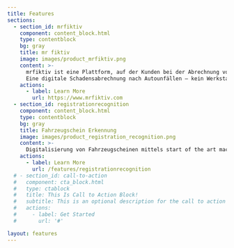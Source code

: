 ```yaml
---
title: Features
sections:
  - section_id: mrfiktiv
    component: content_block.html
    type: contentblock
    bg: gray
    title: mr fiktiv
    image: images/product_mrfiktiv.png
    content: >-
      mrfiktiv ist eine Plattform, auf der Kunden bei der Abrechnung von Autoschäden geholfen wird.​
      Eine digitale Schadensabrechnung nach Autounfällen – kein Werkstattbesuch, keine Reparatur und schnelles Geld. ​
    actions:
      - label: Learn More
        url: https://www.mrfiktiv.com
  - section_id: registrationrecognition
    component: content_block.html
    type: contentblock
    bg: gray
    title: Fahrzeugschein Erkennung
    image: images/product_registration_recognition.png
    content: >-
      Digitalisierung von Fahrzeugscheinen mittels start of the art machine learning object detection und optical character recognition (OCR). Zur automatisierten Anlage von Kunden und Versicherungsfällen.
    actions:
      - label: Learn More
        url: /features/registrationrecognition
  # - section_id: call-to-action
  #   component: cta_block.html
  #   type: ctablock
  #   title: This Is Call to Action Block!
  #   subtitle: This is an optional description for the call to action block.
  #   actions:
  #     - label: Get Started
  #       url: '#'

layout: features
---
```

